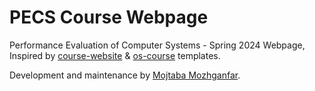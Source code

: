# PECS Course Webpage
Performance Evaluation of Computer Systems - Spring 2024 Webpage, Inspired by [course-website](https://github.com/svmiller/course-website) & [os-course](https://github.com/os-course/os-course.github.io) templates.

Development and maintenance by [Mojtaba Mozhganfar](mailto:mojtaba@mozh.net).